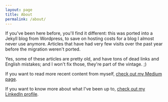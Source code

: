 ```yaml
---
layout: page
title: About
permalink: /about/
---
```


If you've been here before, you'll find it different: this was ported into a Jekyll blog from Wordpress, to save on hosting costs for a blog I almost never use anymore. Articles that have had very few visits over the past year before the migration weren't ported.

Yes, some of these articles are pretty old, and have tons of dead links and English mistakes; and I won't fix those, they're part of the vintage. ;)

If you want to read more recent content from myself, [check out my Medium page](https://medium.com/@rudyrigot).

If you want to know more about what I've been up to, [check out my LinkedIn profile](https://www.linkedin.com/in/rudyrigot/).

